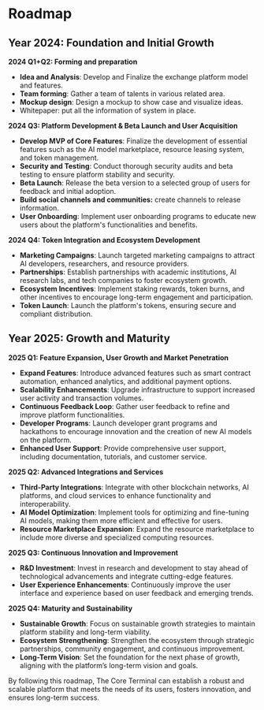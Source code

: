 # Roadmap

## Year 2024: Foundation and Initial Growth

**2024 Q1+Q2: Forming and preparation**

* **Idea and Analysis**: Develop and Finalize the exchange platform model and features.
* **Team forming**: Gather a team of talents in various related area.
* **Mockup design**: Design a mockup to show case and visualize ideas.
* Whitepaper: put all the information of system in place.

**2024 Q3: Platform Development & Beta Launch and User Acquisition**

* **Develop MVP of Core Features**: Finalize the development of essential features such as the AI model marketplace, resource leasing system, and token management.
* **Security and Testing**: Conduct thorough security audits and beta testing to ensure platform stability and security.
* **Beta Launch**: Release the beta version to a selected group of users for feedback and initial adoption.
* **Build social channels and communities:** create channels to release information.
* **User Onboarding**: Implement user onboarding programs to educate new users about the platform's functionalities and benefits.

**2024 Q4: Token Integration and Ecosystem Development**

* **Marketing Campaigns**: Launch targeted marketing campaigns to attract AI developers, researchers, and resource providers.
* **Partnerships**: Establish partnerships with academic institutions, AI research labs, and tech companies to foster ecosystem growth.
* **Ecosystem Incentives**: Implement staking rewards, token burns, and other incentives to encourage long-term engagement and participation.
* **Token Launch**: Launch the platform's tokens, ensuring secure and compliant distribution.

## Year 2025: Growth and Maturity

**2025 Q1: Feature Expansion, User Growth and Market Penetration**

* **Expand Features**: Introduce advanced features such as smart contract automation, enhanced analytics, and additional payment options.
* **Scalability Enhancements**: Upgrade infrastructure to support increased user activity and transaction volumes.
* **Continuous Feedback Loop**: Gather user feedback to refine and improve platform functionalities.
* **Developer Programs**: Launch developer grant programs and hackathons to encourage innovation and the creation of new AI models on the platform.
* **Enhanced User Support**: Provide comprehensive user support, including documentation, tutorials, and customer service.

**2025 Q2: Advanced Integrations and Services**

* **Third-Party Integrations**: Integrate with other blockchain networks, AI platforms, and cloud services to enhance functionality and interoperability.
* **AI Model Optimization**: Implement tools for optimizing and fine-tuning AI models, making them more efficient and effective for users.
* **Resource Marketplace Expansion**: Expand the resource marketplace to include more diverse and specialized computing resources.

**2025 Q3: Continuous Innovation and Improvement**

* **R\&D Investment**: Invest in research and development to stay ahead of technological advancements and integrate cutting-edge features.
* **User Experience Enhancements**: Continuously improve the user interface and experience based on user feedback and emerging trends.

**2025 Q4: Maturity and Sustainability**

* **Sustainable Growth**: Focus on sustainable growth strategies to maintain platform stability and long-term viability.
* **Ecosystem Strengthening**: Strengthen the ecosystem through strategic partnerships, community engagement, and continuous improvement.
* **Long-Term Vision**: Set the foundation for the next phase of growth, aligning with the platform’s long-term vision and goals.

By following this roadmap, The Core Terminal can establish a robust and scalable platform that meets the needs of its users, fosters innovation, and ensures long-term success.
